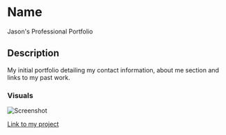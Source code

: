 # Name
Jason's Professional Portfolio

## Description
My initial portfolio detailing my contact information, about me section and links to my past work.

### Visuals
![Screenshot](https://user-images.githubusercontent.com/109103857/184758426-3f31e3e3-10c2-41dd-b4d7-7f33f087b0c6.png)

<a href="https://jrettinger.github.io/jasons-professional-portfolio/" target= blank>Link to my project</a>
